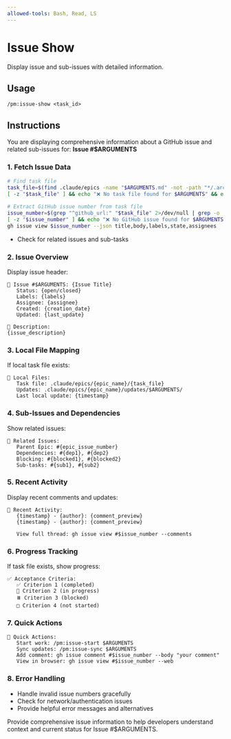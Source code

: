 ```yaml
---
allowed-tools: Bash, Read, LS
---
```


# Issue Show

Display issue and sub-issues with detailed information.

## Usage
```
/pm:issue-show <task_id>
```

## Instructions

You are displaying comprehensive information about a GitHub issue and related sub-issues for: **Issue #$ARGUMENTS**

### 1. Fetch Issue Data
```bash
# Find task file
task_file=$(find .claude/epics -name "$ARGUMENTS.md" -not -path "*/.archived/*" 2>/dev/null | head -1)
[ -z "$task_file" ] && echo "❌ No task file found for $ARGUMENTS" && exit 1

# Extract GitHub issue number from task file
issue_number=$(grep "^github_url:" "$task_file" 2>/dev/null | grep -o '[0-9]*$')
[ -z "$issue_number" ] && echo "❌ No GitHub issue found for $ARGUMENTS. Run /pm:epic-sync first." && exit 1
gh issue view $issue_number --json title,body,labels,state,assignees
```
- Check for related issues and sub-tasks

### 2. Issue Overview
Display issue header:
```
🎫 Issue #$ARGUMENTS: {Issue Title}
   Status: {open/closed}
   Labels: {labels}
   Assignee: {assignee}
   Created: {creation_date}
   Updated: {last_update}
   
📝 Description:
{issue_description}
```

### 3. Local File Mapping
If local task file exists:
```
📁 Local Files:
   Task file: .claude/epics/{epic_name}/{task_file}
   Updates: .claude/epics/{epic_name}/updates/$ARGUMENTS/
   Last local update: {timestamp}
```

### 4. Sub-Issues and Dependencies
Show related issues:
```
🔗 Related Issues:
   Parent Epic: #{epic_issue_number}
   Dependencies: #{dep1}, #{dep2}
   Blocking: #{blocked1}, #{blocked2}
   Sub-tasks: #{sub1}, #{sub2}
```

### 5. Recent Activity
Display recent comments and updates:
```
💬 Recent Activity:
   {timestamp} - {author}: {comment_preview}
   {timestamp} - {author}: {comment_preview}
   
   View full thread: gh issue view #$issue_number --comments
```

### 6. Progress Tracking
If task file exists, show progress:
```
✅ Acceptance Criteria:
   ✅ Criterion 1 (completed)
   🔄 Criterion 2 (in progress)
   ⏸️ Criterion 3 (blocked)
   □ Criterion 4 (not started)
```

### 7. Quick Actions
```
🚀 Quick Actions:
   Start work: /pm:issue-start $ARGUMENTS
   Sync updates: /pm:issue-sync $ARGUMENTS
   Add comment: gh issue comment #$issue_number --body "your comment"
   View in browser: gh issue view #$issue_number --web
```

### 8. Error Handling
- Handle invalid issue numbers gracefully
- Check for network/authentication issues
- Provide helpful error messages and alternatives

Provide comprehensive issue information to help developers understand context and current status for Issue #$ARGUMENTS.
